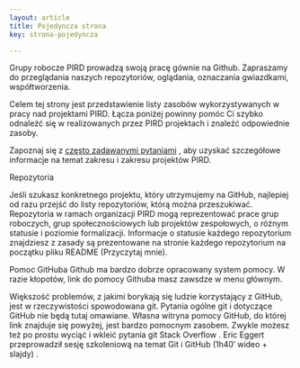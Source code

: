 ```yaml
---
layout: article
title: Pojedyncza strona
key: strona-pojedyncza

---
```


Grupy robocze PIRD prowadzą swoją pracę gównie na Github. Zapraszamy do przeglądania naszych repozytoriów, oglądania, oznaczania gwiazdkami, współtworzenia.

<!--more-->



Celem tej strony jest przedstawienie listy zasobów wykorzystywanych w pracy nad projektami PIRD. Łącza poniżej powinny pomóc Ci szybko odnaleźć się w realizowanych przez PIRD projektach i znaleźć odpowiednie zasoby.  

Zapoznaj się z [często zadawanymi pytaniami]() , aby uzyskać szczegółowe informacje na temat zakresu i zakresu projektów PIRD.

Repozytoria

Jeśli szukasz konkretnego projektu, który utrzymujemy na GitHub, najlepiej od razu przejść do listy repozytoriów, którą można przeszukiwać.
Repozytoria w ramach organizacji PIRD mogą reprezentować prace grup roboczych, grup społecznościowych lub projektów zespołowych, o różnym statusie i poziomie  formalizacji. Informacje o statusie każdego repozytorium znajdziesz z zasady są prezentowane na stronie każdego repozytorium na początku pliku README (Przyczytaj mnie).

Pomoc GitHuba
Github ma bardzo dobrze opracowany system pomocy. W razie kłopotów, link do pomocy Githuba masz zawsdze w menu głównym. 

Większość problemów, z jakimi borykają się ludzie korzystający z GitHub, jest w rzeczywistości spowodowana git. Pytania ogólne git i dotyczące GitHub nie będą tutaj omawiane. Własna witryna pomocy GitHub, do której link znajduje się powyżej, jest bardzo pomocnym zasobem. Zwykle możesz też po prostu wyciąć i wkleić pytania git Stack Overflow . Eric Eggert przeprowadził sesję szkoleniową na temat Git i GitHub (1h40′ wideo + slajdy) .